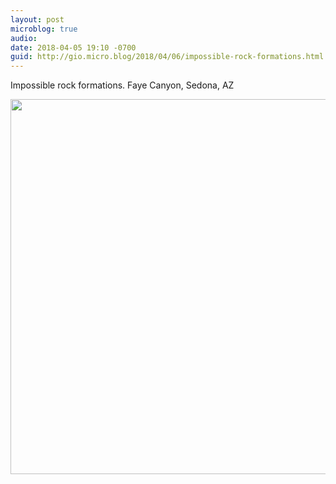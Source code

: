 ```yaml
---
layout: post
microblog: true
audio: 
date: 2018-04-05 19:10 -0700
guid: http://gio.micro.blog/2018/04/06/impossible-rock-formations.html
---
```

Impossible rock formations. Faye Canyon, Sedona, AZ

<img src="http://microblog.stevegio.net/uploads/2018/41af6c3965.jpg" width="600" height="600" />
